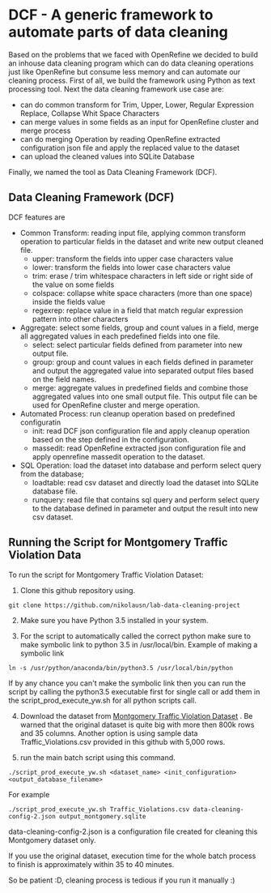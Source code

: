 # DCF - A generic framework to automate parts of data cleaning
Based on the problems that we faced with OpenRefine we decided to build an inhouse data cleaning program which can do data cleaning operations just like OpenRefine but consume less memory and can automate our cleaning process. First of all, we build the framework using Python as text processing tool. Next the data cleaning framework use case are:
* can do common transform for Trim, Upper, Lower, Regular Expression Replace, Collapse Whit Space Characters
* can merge values in some fields as an input for OpenRefine cluster and merge process
* can do merging Operation by reading OpenRefine extracted configuration json file and apply the replaced value to the dataset
* can upload the cleaned values into SQLite Database

Finally, we named the tool as Data Cleaning Framework (DCF).

## Data Cleaning Framework (DCF) 
DCF features are
* Common Transform: reading input file, applying common transform operation to particular fields in the dataset and write new output cleaned file.
	* upper: transform the fields into upper case characters value
	* lower: transform the fields into lower case characters value
	* trim: erase / trim whitespace characters in left side or right side of the value on some fields
	* colspace: collapse white space characters (more than one space) inside the fields value
	* regexrep: replace value in a field that match regular expression pattern into other characters
* Aggregate: select some fields, group and count values in a field, merge all aggregated values in each predefined fields into one file.
	* select: select particular fields defined from parameter into new output file.
	* group: group and count values in each fields defined in parameter and output the aggregated value into separated output files based on the field names.
	* merge: aggregate values in predefined fields and combine those aggregated values into one small output file. This output file can be used for OpenRefine cluster and merge operation.
* Automated Process: run cleanup operation based on predefined configuratin
	* init: read DCF json configuration file and apply cleanup operation based on the step defined in the configuration.
	* massedit: read OpenRefine extracted json configuration file and apply openrefine massedit operation to the dataset.
* SQL Operation: load the dataset into database and perform select query from the database;
	* loadtable: read csv dataset and directly load the dataset into SQLite database file.
	* runquery: read file that contains sql query and perform select query to the database defined in parameter and output the result into new csv dataset.

## Running the Script for Montgomery Traffic Violation Data
To run the script for Montgomery Traffic Violation Dataset:

1. Clone this github repository using.
```
git clone https://github.com/nikolausn/lab-data-cleaning-project
```  

2. Make sure you have Python 3.5 installed in your system.

3. For the script to automatically called the correct python make sure to make symbolic link to python 3.5 in /usr/local/bin.
Example of making a symbolic link
```
ln -s /usr/python/anaconda/bin/python3.5 /usr/local/bin/python
```  
   If by any chance you can't make the symbolic link then you can run the script by calling the python3.5 executable first for single call or
add them in the script_prod_execute_yw.sh for all python scripts call.  

4. Download the dataset from [Montgomery Traffic Violation Dataset](https://data.montgomerycountymd.gov/api/views/4mse-ku6q/rows.csv?accessType=DOWNLOAD) . 
Be warned that the original dataset is quite big with more then 800k rows and 35 columns. Another option is using sample data Traffic_Violations.csv 
provided in this github with 5,000 rows.

5. run the main batch script using this command.
```
./script_prod_execute_yw.sh <dataset_name> <init_configuration> <output_database_filename>
```
For example
```
./script_prod_execute_yw.sh Traffic_Violations.csv data-cleaning-config-2.json output_montgomery.sqlite
```
data-cleaning-config-2.json is a configuration file created for cleaning this Montgomery dataset only.

If you use the original dataset, execution time for the whole batch process to finish is approximately within 35 to 40 minutes.

So be patient :D, cleaning process is tedious if you run it manually :)

